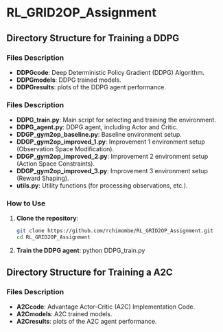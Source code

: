 

# RL_GRID2OP_Assignment

## Directory Structure for Training a DDPG

### Files Description
- **DDPGcode**: Deep Deterministic Policy Gradient (DDPG) Algorithm.
- **DDPGmodels**: DDPG trained models.
- **DDPGresults**: plots of the DDPG agent performance.

### Files Description

- **DDPG_train.py**: Main script for selecting and training the environment.
- **DDPG_agent.py**: DDPG agent, including Actor and Critic.
- **DDGP_gym2op_baseline.py**: Baseline environment setup.
- **DDGP_gym2op_improved_1.py**: Improvement 1 environment setup (Observation Space Modification).
- **DDGP_gym2op_improved_2.py**: Improvement 2 environment setup (Action Space Constraints).
- **DDGP_gym2op_improved_3.py**: Improvement 3 environment setup (Reward Shaping).
- **utils.py**: Utility functions (for processing observations, etc.).

### How to Use

1. **Clone the repository**:
   ```bash
   git clone https://github.com/rchimombe/RL_GRID2OP_Assignment.git
   cd RL_GRID2OP_Assignment
2. **Train the DDPG agent**:
    python DDPG_train.py

## Directory Structure for Training a A2C

### Files Description
- **A2Ccode**: Advantage Actor-Critic (A2C) Implementation Code.
- **A2Cmodels**: A2C trained models.
- **A2Cresults**: plots of the A2C agent performance.




